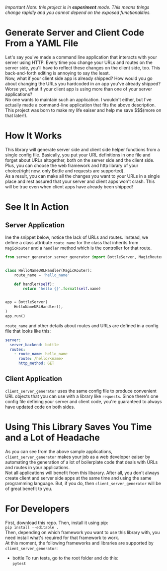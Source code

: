 *Important Note: this project is in **experiment** mode. This means things change rapidly and you cannot depend on the 
exposed functionalities.*
# Generate Server and Client Code From a YAML File
Let's say you've made a command line application that interacts with your server using HTTP. Every time you change your URLs and routes on the server 
side, you'll 
have to reflect these changes on the client side, too. This 
back-and-forth editing is annoying to say the least.   
Now, what if your client side app is already shipped? How would 
you go about changing the URLs you hardcoded in an app you've already shipped? Worse yet, what if your client app is 
using 
more than
 one
 of 
your server applications?   
No one wants to maintain such an application. I wouldn't either, but I've actually made a command-line application 
that fits the above description. This project was born to make my life eaiser and help me save $$$(more on that 
later!).   
# How It Works
This library will generate server side and client side helper functions from a single config file. Basically, you put
 your URL definitions in one file and forget about URLs altogether, both on the server side and the client side.   
 Plus, you can choose the web framework and http library of your choice(right now, only Bottle and requests are 
 supported).   
 As a result, you can make all the changes you want to your URLs in a single place and rest assured that your server 
 and client apps won't crash. This will be true even when client apps have already been shipped!   
# See It In Action
## Server Application
Ine the snippet below, notice the lack of URLs and routes. Instead, we define a class attribute `route_name` for the class that inherits from `MagicRouter` 
and a `handler` method which is the controller for that route.
```python
from server_generator.server_generator import BottleServer, MagicRouter


class HelloNameURLHandler(MagicRouter):
    route_name = 'hello_name'

    def handler(self):
        return 'hello {}'.format(self.name)


app = BottleServer(
    HelloNameURLHandler(),
)
app.run()
```
`route_name` and other details about routes and URLs are defined in a config file that looks like this:   
```yaml
server:
  server_backend: bottle
  routes:
    - route_name: hello_name
      route: /hello/<name>
      http_method: GET

```
## Client Application
`client_server_generator` uses the same config file to produce convenient URL objects that you can use with a library like `requests`. Since there's one config file defining your server and client code, you're guaranteed to always have updated code on both sides.
# Using This Library Saves You Time and a Lot of Headache
As you can see from the above sample applications, `client_server_generator` makes your job as a web developer eaiser
 by automating the generation of a lot of boilerplate code that deals with URLs and routes in your applications.   
Not all applications will benefit from this libarary. After all, you don't always create client and server side apps 
at the same time and using the same programming language. But, if you do, then `client_server_generator` will be of 
great 
benefit to you.
# For Developers
First, download this repo. Then, install it using pip:    
`pip install --editable .`    
Then, depending on which framework you want to use this library with, you need install what's required for that framework to work.   
At this moment, the following frameworks and libraries are supported by `client_server_generator`:   
- bottle
To run tests, go to the root folder and do this:    
`pytest`
